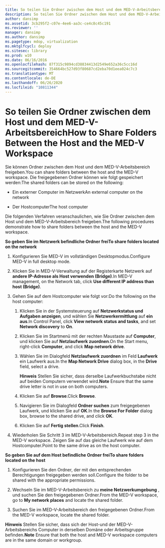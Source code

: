 ```yaml
---
title: So teilen Sie Ordner zwischen dem Host und dem MED-V-Arbeitsbereich
description: So teilen Sie Ordner zwischen dem Host und dem MED-V-Arbeitsbereich
author: dansimp
ms.assetid: 3cb295f2-c07e-4ee6-aa3c-ce4c8c45c191
ms.reviewer: ''
manager: dansimp
ms.author: dansimp
ms.pagetype: mdop, virtualization
ms.mktglfcycl: deploy
ms.sitesec: library
ms.prod: w10
ms.date: 06/16/2016
ms.openlocfilehash: 87f315c9894cd38834413d2549e652a36c5cc16d
ms.sourcegitcommit: 354664bc527d93f80687cd2eba70d1eea024c7c3
ms.translationtype: MT
ms.contentlocale: de-DE
ms.lasthandoff: 06/26/2020
ms.locfileid: "10811344"
---
```

# <span data-ttu-id="14f2b-103">So teilen Sie Ordner zwischen dem Host und dem MED-V-Arbeitsbereich</span><span class="sxs-lookup"><span data-stu-id="14f2b-103">How to Share Folders Between the Host and the MED-V Workspace</span></span>


<span data-ttu-id="14f2b-104">Sie können Ordner zwischen dem Host und dem MED-V-Arbeitsbereich freigeben.</span><span class="sxs-lookup"><span data-stu-id="14f2b-104">You can share folders between the host and the MED-V workspace.</span></span> <span data-ttu-id="14f2b-105">Die freigegebenen Ordner können wie folgt gespeichert werden:</span><span class="sxs-lookup"><span data-stu-id="14f2b-105">The shared folders can be stored on the following:</span></span>

-   <span data-ttu-id="14f2b-106">Ein externer Computer im Netzwerk</span><span class="sxs-lookup"><span data-stu-id="14f2b-106">An external computer on the network</span></span>

-   <span data-ttu-id="14f2b-107">Der Hostcomputer</span><span class="sxs-lookup"><span data-stu-id="14f2b-107">The host computer</span></span>

<span data-ttu-id="14f2b-108">Die folgenden Verfahren veranschaulichen, wie Sie Ordner zwischen dem Host und dem MED-V-Arbeitsbereich freigeben.</span><span class="sxs-lookup"><span data-stu-id="14f2b-108">The following procedures demonstrate how to share folders between the host and the MED-V workspace.</span></span>

**<span data-ttu-id="14f2b-109">So geben Sie im Netzwerk befindliche Ordner frei</span><span class="sxs-lookup"><span data-stu-id="14f2b-109">To share folders located on the network</span></span>**

1.  <span data-ttu-id="14f2b-110">Konfigurieren Sie MED-V im vollständigen Desktopmodus.</span><span class="sxs-lookup"><span data-stu-id="14f2b-110">Configure MED-V in full desktop mode.</span></span>

2.  <span data-ttu-id="14f2b-111">Klicken Sie in MED-V-Verwaltung auf der Registerkarte Netzwerk auf **andere IP-Adresse als Host verwenden (Bridge)**.</span><span class="sxs-lookup"><span data-stu-id="14f2b-111">In MED-V management, on the Network tab, click **Use different IP address than host (Bridge)**.</span></span>

3.  <span data-ttu-id="14f2b-112">Gehen Sie auf dem Hostcomputer wie folgt vor:</span><span class="sxs-lookup"><span data-stu-id="14f2b-112">Do the following on the host computer:</span></span>

    1.  <span data-ttu-id="14f2b-113">Klicken Sie in der Systemsteuerung auf **Netzwerkstatus und Aufgaben anzeigen**, und wählen Sie **Netzwerkermittlung** auf **ein aus**.</span><span class="sxs-lookup"><span data-stu-id="14f2b-113">In Control Panel, click **View network status and tasks**, and set **Network discovery** to **On**.</span></span>

    2.  <span data-ttu-id="14f2b-114">Klicken Sie im Startmenü mit der rechten Maustaste auf **Computer**, und klicken Sie auf **Netzlaufwerk zuordnen**.</span><span class="sxs-lookup"><span data-stu-id="14f2b-114">On the Start menu, right-click **Computer**, and click **Map network drive**.</span></span>

    3.  <span data-ttu-id="14f2b-115">Wählen Sie im Dialogfeld **Netzlaufwerk zuordnen** im Feld **Laufwerk** ein Laufwerk aus.</span><span class="sxs-lookup"><span data-stu-id="14f2b-115">In the **Map Network Drive** dialog box, in the **Drive** field, select a drive.</span></span>

        <span data-ttu-id="14f2b-116">**Hinweis**  Stellen Sie sicher, dass derselbe Laufwerkbuchstabe nicht auf beiden Computern verwendet wird.</span><span class="sxs-lookup"><span data-stu-id="14f2b-116">**Note** Ensure that the same drive letter is not in use on both computers.</span></span>

         

    4.  <span data-ttu-id="14f2b-117">Klicken Sie auf **Browse**.</span><span class="sxs-lookup"><span data-stu-id="14f2b-117">Click **Browse**.</span></span>

    5.  <span data-ttu-id="14f2b-118">Navigieren Sie im Dialogfeld **Ordner suchen** zum freigegebenen Laufwerk, und klicken Sie auf **OK**.</span><span class="sxs-lookup"><span data-stu-id="14f2b-118">In the **Browse For Folder** dialog box, browse to the shared drive, and click **OK**.</span></span>

    6.  <span data-ttu-id="14f2b-119">Klicken Sie auf **Fertig stellen**.</span><span class="sxs-lookup"><span data-stu-id="14f2b-119">Click **Finish**.</span></span>

4.  <span data-ttu-id="14f2b-120">Wiederholen Sie Schritt 3 im MED-V-Arbeitsbereich.</span><span class="sxs-lookup"><span data-stu-id="14f2b-120">Repeat step 3 in the MED-V workspace.</span></span> <span data-ttu-id="14f2b-121">Zeigen Sie auf das gleiche Laufwerk wie auf dem Hostcomputer.</span><span class="sxs-lookup"><span data-stu-id="14f2b-121">Point to the same drive as on the host computer.</span></span>

**<span data-ttu-id="14f2b-122">So geben Sie auf dem Host befindliche Ordner frei</span><span class="sxs-lookup"><span data-stu-id="14f2b-122">To share folders located on the host</span></span>**

1.  <span data-ttu-id="14f2b-123">Konfigurieren Sie den Ordner, der mit den entsprechenden Berechtigungen freigegeben werden soll.</span><span class="sxs-lookup"><span data-stu-id="14f2b-123">Configure the folder to be shared with the appropriate permissions.</span></span>

2.  <span data-ttu-id="14f2b-124">Wechseln Sie im MED-V-Arbeitsbereich zu **meine Netzwerkumgebung** , und suchen Sie den freigegebenen Ordner.</span><span class="sxs-lookup"><span data-stu-id="14f2b-124">From the MED-V workspace, go to **My network places** and locate the shared folder.</span></span>

3.  <span data-ttu-id="14f2b-125">Suchen Sie im MED-V-Arbeitsbereich den freigegebenen Ordner.</span><span class="sxs-lookup"><span data-stu-id="14f2b-125">From the MED-V workspace, locate the shared folder.</span></span>

<span data-ttu-id="14f2b-126">**Hinweis**  Stellen Sie sicher, dass sich der Host-und der MED-V-Arbeitsbereichs Computer in derselben Domäne oder Arbeitsgruppe befinden.</span><span class="sxs-lookup"><span data-stu-id="14f2b-126">**Note** Ensure that both the host and MED-V workspace computers are in the same domain or workgroup.</span></span>

 

 

 





